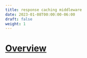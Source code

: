 ```yaml
---
title: response caching middleware
date: 2023-01-08T00:00:00-06:00
draft: false
weight: 1
---
```


# [Overview](https://learn.microsoft.com/en-us/aspnet/core/performance/caching/middleware?view=aspnetcore-7.0)
